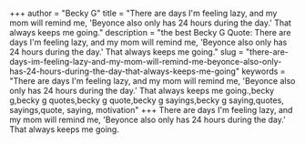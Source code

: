 +++
author = "Becky G"
title = "There are days I'm feeling lazy, and my mom will remind me, 'Beyonce also only has 24 hours during the day.' That always keeps me going."
description = "the best Becky G Quote: There are days I'm feeling lazy, and my mom will remind me, 'Beyonce also only has 24 hours during the day.' That always keeps me going."
slug = "there-are-days-im-feeling-lazy-and-my-mom-will-remind-me-beyonce-also-only-has-24-hours-during-the-day-that-always-keeps-me-going"
keywords = "There are days I'm feeling lazy, and my mom will remind me, 'Beyonce also only has 24 hours during the day.' That always keeps me going.,becky g,becky g quotes,becky g quote,becky g sayings,becky g saying,quotes, sayings,quote, saying, motivation"
+++
There are days I'm feeling lazy, and my mom will remind me, 'Beyonce also only has 24 hours during the day.' That always keeps me going.
